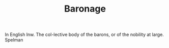 ---
title: Baronage
letter: B
permalink: "/definitions/baronage.html"
body: In English lnw. The col-lective body of the barons, or of the nobility at large.
  Spelman
published_at: '2018-07-07'
source: Black's Law Dictionary
layout: post
---
